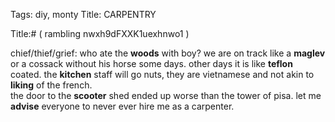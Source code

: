 Tags: diy, monty
Title: CARPENTRY
  
Title:# ( rambling nwxh9dFXXK1uexhnwo1 )  
  
chief/thief/grief: who ate the **woods** with boy? we are on track like a **maglev** or a cossack without his horse some days. other days it is like **teflon** coated. the **kitchen** staff will go nuts, they are vietnamese and not akin to **liking** of the french.  
the door to the **scooter** shed ended up worse than the tower of pisa. let me **advise** everyone to never ever hire me as a carpenter.